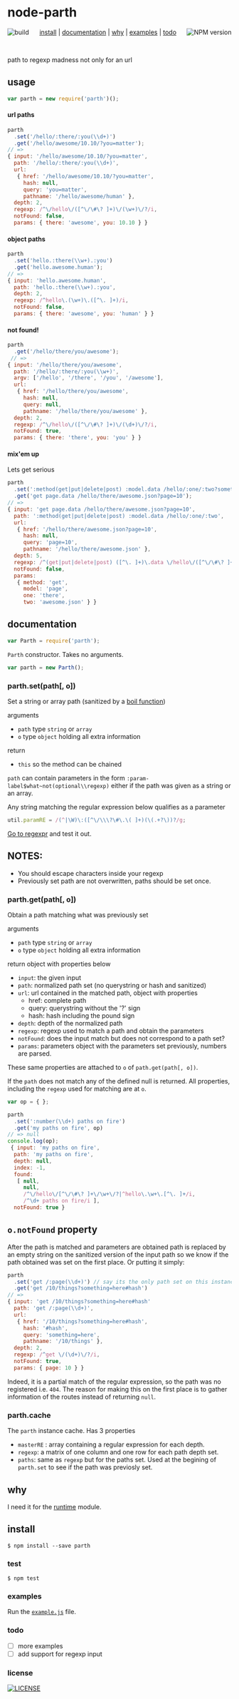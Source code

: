 # node-parth
[<img alt="build" src="http://img.shields.io/travis/stringparser/node-parth/master.svg?style=flat-square" align="left"/>](https://travis-ci.org/stringparser/node-parth/builds)
[<img alt="NPM version" src="http://img.shields.io/npm/v/parth.svg?style=flat-square" align="right"/>](http://www.npmjs.org/package/parth)
<p align="center">
  <a href="#install">install</a> |
  <a href="#documentation">documentation</a> |
  <a href="#why">why</a> |
  <a href="#examples">examples</a> |
  <a href="#todo">todo</a>
</p>
<br>

path to regexp madness not only for an url

## usage

```js
var parth = new require('parth')();
```

#### url paths

```js
parth
  .set('/hello/:there/:you(\\d+)')
  .get('/hello/awesome/10.10/?you=matter');
// =>
{ input: '/hello/awesome/10.10/?you=matter',
  path: '/hello/:there/:you(\\d+)',
  url:
   { href: '/hello/awesome/10.10/?you=matter',
     hash: null,
     query: 'you=matter',
     pathname: '/hello/awesome/human' },
  depth: 2,
  regexp: /^\/hello\/([^\/\#\? ]+)\/(\w+)\/?/i,
  notFound: false,
  params: { there: 'awesome', you: 10.10 } }

```

#### object paths

```js
parth
  .set('hello.:there(\\w+).:you')
  .get('hello.awesome.human');
// =>
{ input: 'hello.awesome.human',
  path: 'hello.:there(\\w+).:you',
  depth: 2,
  regexp: /^hello\.(\w+)\.([^\. ]+)/i,
  notFound: false,
  params: { there: 'awesome', you: 'human' } }
```

#### not found!

````js
parth
  .get('/hello/there/you/awesome');
 // =>
{ input: '/hello/there/you/awesome',
  path: '/hello/:there/:you(\\w+)',
  argv: ['/hello', '/there', '/you', '/awesome'],
  url:
   { href: '/hello/there/you/awesome',
     hash: null,
     query: null,
     pathname: '/hello/there/you/awesome' },
  depth: 2,
  regexp: /^\/hello\/([^\/\#\? ]+)\/(\d+)\/?/i,
  notFound: true,
  params: { there: 'there', you: 'you' } }
````

#### mix'em up

Lets get serious

```js
parth
  .set(':method(get|put|delete|post) :model.data /hello/:one/:two?something')
  .get('get page.data /hello/there/awesome.json?page=10');
// =>
{ input: 'get page.data /hello/there/awesome.json?page=10',
  path: ':method(get|put|delete|post) :model.data /hello/:one/:two',
  url:
   { href: '/hello/there/awesome.json?page=10',
     hash: null,
     query: 'page=10',
     pathname: '/hello/there/awesome.json' },
  depth: 5,
  regexp: /^(get|put|delete|post) ([^\. ]+)\.data \/hello\/([^\/\#\? ]+)\/([^\/\#\? ]+)\/?/i,
  notFound: false,
  params:
   { method: 'get',
     model: 'page',
     one: 'there',
     two: 'awesome.json' } }

```

## documentation

````js
var Parth = require('parth');
````

`Parth` constructor. Takes no arguments.

```js
var parth = new Parth();
```

### parth.set(path[, o])

Set a string or array path (sanitized by a [boil function](./lib/boil.js))

arguments
- `path` type `string` or `array`
- `o` type `object` holding all extra information

return
- `this` so the method can be chained

`path` can contain parameters in the form `:param-label$what~not(optional\\regexp)`
either if the path was given as a string or an array.

Any string matching the regular expression below qualifies as a parameter

````js
util.paramRE = /(^|\W)\:([^\/\\\?\#\.\( ]+)(\(.+?\))?/g;
````

[Go to regexpr](http://regexr.com/) and test it out.

NOTES:
 -
 - You should escape characters inside your regexp
 - Previously set path are not overwritten, paths should be set once.

### parth.get(path[, o])

Obtain a path matching what was previously set

arguments
- `path` type `string` or `array`
- `o` type `object` holding all extra information

return
  object with properties below
- `input`: the given input
- `path`: normalized path set (no querystring or hash and sanitized)
- `url`: url contained in the matched path, object with properties
  - href: complete path
  - query: querystring without the '?' sign
  - hash: hash including the pound sign
- `depth`: depth of the normalized path
- `regexp`: regexp used to match a path and obtain the parameters
- `notFound`: does the input match but does not correspond to a path set?
- `params`: parameters object with the parameters set previously, numbers are parsed.

These same properties are attached to `o` of `path.get(path[, o])`.

If the `path` does not match any of the defined null is returned.
All properties, including the `regexp` used for matching are at `o`.

```js
var op = { };

parth
  .set(':number(\\d+) paths on fire')
  .get('my paths on fire', op)
// => null
console.log(op);
 { input: 'my paths on fire',
  path: 'my paths on fire',
  depth: null,
  index: -1,
  found:
   [ null,
     null,
     /^\/hello\/[^\/\#\? ]+\/\w+\/?|^hello\.\w+\.[^\. ]+/i,
     /^\d+ paths on fire/i ],
  notFound: true }

```

## `o.notFound` property

After the path is matched and parameters are obtained path is replaced by
an empty string on the sanitized version of the input path so we know if
the path obtained was set on the first place. Or putting it simply:

````js
parth
  .set('get /:page(\\d+)') // say its the only path set on this instance
  .get('get /10/things?something=here#hash')
// =>
{ input: 'get /10/things?something=here#hash'
  path: 'get /:page(\\d+)',
  url:
   { href: '/10/things?something=here#hash',
     hash: '#hash',
     query: 'something=here',
     pathname: '/10/things' },
  depth: 2,
  regexp: /^get \/(\d+)\/?/i,
  notFound: true,
  params: { page: 10 } }
````

Indeed, it is a partial match of the regular expression, so the path
was no registered i.e. `404`. The reason for making this on the first place
is to gather information of the routes instead of returning `null`.

### parth.cache

The `parth` instance cache. Has 3 properties

 - `masterRE` : array containing a regular expression for each depth.
 - `regexp`: a matrix of one column and one row for each path depth set.
 - `paths`: same as `regexp` but for the paths set. Used at the begining of `parth.set` to see if the path was previosly set.

## why

I need it for the [runtime](https://github.com/stringparser/runtime) module.

## install

    $ npm install --save parth

### test

    $ npm test

### examples

 Run the [`example.js`](example.js) file.

### todo

 - [ ] more examples
 - [ ] add support for regexp input

### license

[<img alt="LICENSE" src="http://img.shields.io/npm/l/parth.svg?style=flat-square"/>](http://opensource.org/licenses/MIT)
